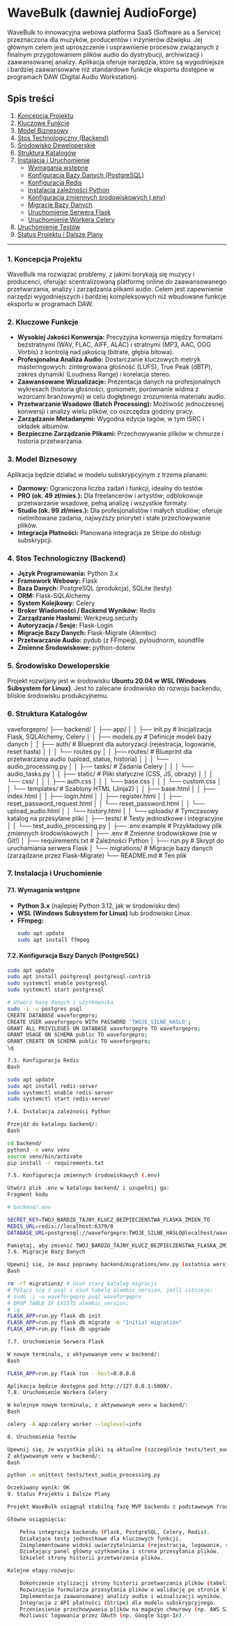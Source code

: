 # WaveBulk (dawniej AudioForge)

WaveBulk to innowacyjna webowa platforma SaaS (Software as a Service) przeznaczona dla muzyków, producentów i inżynierów dźwięku. Jej głównym celem jest uproszczenie i usprawnienie procesów związanych z finalnym przygotowaniem plików audio do dystrybucji, archiwizacji i zaawansowanej analizy. Aplikacja oferuje narzędzia, które są wygodniejsze i bardziej zaawansowane niż standardowe funkcje eksportu dostępne w programach DAW (Digital Audio Workstation).

## Spis treści

1.  [Koncepcja Projektu](#1-koncepcja-projektu)
2.  [Kluczowe Funkcje](#2-kluczowe-funkcje)
3.  [Model Biznesowy](#3-model-biznesowy)
4.  [Stos Technologiczny (Backend)](#4-stos-technologiczny-backend)
5.  [Środowisko Deweloperskie](#5-srodowisko-deweloperskie)
6.  [Struktura Katalogów](#6-struktura-katalogow)
7.  [Instalacja i Uruchomienie](#7-instalacja-i-uruchomienie)
    * [Wymagania wstępne](#71-wymagania-wstępne)
    * [Konfiguracja Bazy Danych (PostgreSQL)](#72-konfiguracja-bazy-danych-postgresql)
    * [Konfiguracja Redis](#73-konfiguracja-redis)
    * [Instalacja zależności Python](#74-instalacja-zależności-python)
    * [Konfiguracja zmiennych środowiskowych (.env)](#75-konfiguracja-zmiennych-srodowiskowych-env)
    * [Migracje Bazy Danych](#76-migracje-bazy-danych)
    * [Uruchomienie Serwera Flask](#77-uruchomienie-serwera-flask)
    * [Uruchomienie Workera Celery](#78-uruchomienie-workera-celery)
8.  [Uruchomienie Testów](#8-uruchomienie-testow)
9.  [Status Projektu i Dalsze Plany](#9-status-projektu-i-dalsze-plany)

---

### 1. Koncepcja Projektu

WaveBulk ma rozwiązać problemy, z jakimi borykają się muzycy i producenci, oferując scentralizowaną platformę online do zaawansowanego przetwarzania, analizy i zarządzania plikami audio. Celem jest zapewnienie narzędzi wygodniejszych i bardziej kompleksowych niż wbudowane funkcje eksportu w programach DAW.

### 2. Kluczowe Funkcje

* **Wysokiej Jakości Konwersja:** Precyzyjna konwersja między formatami bezstratnymi (WAV, FLAC, AIFF, ALAC) i stratnymi (MP3, AAC, OGG Vorbis) z kontrolą nad jakością (bitrate, głębia bitowa).
* **Profesjonalna Analiza Audio:** Dostarczanie kluczowych metryk masteringowych: zintegrowana głośność (LUFS), True Peak (dBTP), zakres dynamiki (Loudness Range) i korelacja stereo.
* **Zaawansowane Wizualizacje:** Prezentacja danych na profesjonalnych wykresach (historia głośności, goniometr, porównanie widma z wzorcami branżowymi) w celu dogłębnego zrozumienia materiału audio.
* **Przetwarzanie Wsadowe (Batch Processing):** Możliwość jednoczesnej konwersji i analizy wielu plików, co oszczędza godziny pracy.
* **Zarządzanie Metadanymi:** Wygodna edycja tagów, w tym ISRC i okładek albumów.
* **Bezpieczne Zarządzanie Plikami:** Przechowywanie plików w chmurze i historia przetwarzania.

### 3. Model Biznesowy

Aplikacja będzie działać w modelu subskrypcyjnym z trzema planami:

* **Darmowy:** Ograniczona liczba zadań i funkcji, idealny do testów.
* **PRO (ok. 49 zł/mies.):** Dla freelancerów i artystów; odblokowuje przetwarzanie wsadowe, pełną analizę i wszystkie formaty.
* **Studio (ok. 99 zł/mies.):** Dla profesjonalistów i małych studiów; oferuje nielimitowane zadania, najwyższy priorytet i stałe przechowywanie plików.
* **Integracja Płatności:** Planowana integracja ze Stripe do obsługi subskrypcji.

### 4. Stos Technologiczny (Backend)

* **Język Programowania:** Python 3.x
* **Framework Webowy:** Flask
* **Baza Danych:** PostgreSQL (produkcja), SQLite (testy)
* **ORM:** Flask-SQLAlchemy
* **System Kolejkowy:** Celery
* **Broker Wiadomości / Backend Wyników:** Redis
* **Zarządzanie Hasłami:** Werkzeug.security
* **Autoryzacja / Sesje:** Flask-Login
* **Migracje Bazy Danych:** Flask-Migrate (Alembic)
* **Przetwarzanie Audio:** pydub (z FFmpeg), pyloudnorm, soundfile
* **Zmienne Środowiskowe:** python-dotenv

### 5. Środowisko Deweloperskie

Projekt rozwijany jest w środowisku **Ubuntu 20.04 w WSL (Windows Subsystem for Linux)**. Jest to zalecane środowisko do rozwoju backendu, bliskie środowisku produkcyjnemu.

### 6. Struktura Katalogów

vaveforgepro/
├── backend/
│   ├── app/
│   │   ├── init.py         # Inicjalizacja Flask, SQLAlchemy, Celery
│   │   ├── models.py           # Definicje modeli bazy danych
│   │   ├── auth/               # Blueprint dla autoryzacji (rejestracja, logowanie, reset hasła)
│   │   │   └── routes.py
│   │   ├── routes/             # Blueprint dla przetwarzania audio (upload, status, historia)
│   │   │   └── audio_processing.py
│   │   ├── tasks/              # Zadania Celery
│   │   │   └── audio_tasks.py
│   │   ├── static/             # Pliki statyczne (CSS, JS, obrazy)
│   │   │   └── css/
│   │   │       ├── auth.css
│   │   │       └── base.css
│   │   │       └── custom.css
│   │   └── templates/          # Szablony HTML (Jinja2)
│   │       ├── base.html
│   │       ├── index.html
│   │       ├── login.html
│   │       ├── register.html
│   │       ├── reset_password_request.html
│   │       └── reset_password.html
│   │       └── upload_audio.html
│   │       └── history.html
│   │   └── uploads/            # Tymczasowy katalog na przesyłane pliki
│   ├── tests/                  # Testy jednostkowe i integracyjne
│   │   └── test_audio_processing.py
│   ├── .env.example            # Przykładowy plik zmiennych środowiskowych
│   ├── .env                    # Zmienne środowiskowe (nie w Git!)
│   ├── requirements.txt        # Zależności Python
│   ├── run.py                  # Skrypt do uruchamiania serwera Flask
│   └── migrations/             # Migracje bazy danych (zarządzane przez Flask-Migrate)
└── README.md                   # Ten plik

### 7. Instalacja i Uruchomienie

#### 7.1. Wymagania wstępne

* **Python 3.x** (najlepiej Python 3.12, jak w środowisku dev)
* **WSL (Windows Subsystem for Linux)** lub środowisko Linux.
* **FFmpeg:**
    ```bash
    sudo apt update
    sudo apt install ffmpeg
    ```

#### 7.2. Konfiguracja Bazy Danych (PostgreSQL)

```bash
sudo apt update
sudo apt install postgresql postgresql-contrib
sudo systemctl enable postgresql
sudo systemctl start postgresql

# Utwórz bazę danych i użytkownika
sudo -i -u postgres psql
CREATE DATABASE waveforgepro;
CREATE USER waveforgepro WITH PASSWORD 'TWOJE_SILNE_HASLO';
GRANT ALL PRIVILEGES ON DATABASE waveforgepro TO waveforgepro;
GRANT USAGE ON SCHEMA public TO waveforgepro;
GRANT CREATE ON SCHEMA public TO waveforgepro;
\q

7.3. Konfiguracja Redis
Bash

sudo apt update
sudo apt install redis-server
sudo systemctl enable redis-server
sudo systemctl start redis-server

7.4. Instalacja zależności Python

Przejdź do katalogu backend/:
Bash

cd backend/
python3 -m venv venv
source venv/bin/activate
pip install -r requirements.txt

7.5. Konfiguracja zmiennych środowiskowych (.env)

Utwórz plik .env w katalogu backend/ i uzupełnij go:
Fragment kodu

# backend/.env

SECRET_KEY=TWOJ_BARDZO_TAJNY_KLUCZ_BEZPIECZENSTWA_FLASKA_ZMIEN_TO
REDIS_URL=redis://localhost:6379/0
DATABASE_URL=postgresql://waveforgepro:TWOJE_SILNE_HASLO@localhost/waveforgepro

Pamiętaj, aby zmienić TWOJ_BARDZO_TAJNY_KLUCZ_BEZPIECZENSTWA_FLASKA_ZMIEN_TO i TWOJE_SILNE_HASLO na unikalne i silne wartości!
7.6. Migracje Bazy Danych

Upewnij się, że masz poprawny backend/migrations/env.py (ostatnia wersja, którą podałem) i wykonaj:
Bash

rm -rf migrations/ # Usuń stary katalog migracji
# Połącz się z psql i usuń tabelę alembic_version, jeśli istnieje:
# sudo -i -u waveforgepro psql waveforgepro
# DROP TABLE IF EXISTS alembic_version;
# \q
FLASK_APP=run.py flask db init
FLASK_APP=run.py flask db migrate -m "Initial migration"
FLASK_APP=run.py flask db upgrade

7.7. Uruchomienie Serwera Flask

W nowym terminalu, z aktywowanym venv w backend/:
Bash

FLASK_APP=run.py flask run --host=0.0.0.0

Aplikacja będzie dostępna pod http://127.0.0.1:5000/.
7.8. Uruchomienie Workera Celery

W kolejnym nowym terminalu, z aktywowanym venv w backend/:
Bash

celery -A app:celery worker --loglevel=info

8. Uruchomienie Testów

Upewnij się, że wszystkie pliki są aktualne (szczególnie tests/test_audio_processing.py).
Z aktywowanym venv w backend/:
Bash

python -m unittest tests/test_audio_processing.py

Oczekiwany wynik: OK
9. Status Projektu i Dalsze Plany

Projekt WaveBulk osiągnął stabilną fazę MVP backendu z podstawowym frontendem HTML.

Główne osiągnięcia:

    Pełna integracja backendu (Flask, PostgreSQL, Celery, Redis).
    Działające testy jednostkowe dla kluczowych funkcji.
    Zaimplementowane widoki uwierzytelniania (rejestracja, logowanie, reset hasła) z niestandardową kolorystyką.
    Działający panel główny użytkownika i strona przesyłania plików.
    Szkielet strony historii przetwarzania plików.

Kolejne etapy rozwoju:

    Dokończenie stylizacji strony historii przetwarzania plików (tabeli).
    Rozwinięcie formularza przesyłania plików o walidację po stronie klienta, postęp uploadu itp.
    Implementacja zaawansowanej analizy audio i wizualizacji wyników.
    Integracja z API płatności (Stripe) dla modelu subskrypcyjnego.
    Przeniesienie przechowywania plików na magazyn chmurowy (np. AWS S3).
    Możliwość logowania przez OAuth (np. Google Sign-In).